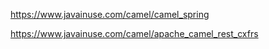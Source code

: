 https://www.javainuse.com/camel/camel_spring

https://www.javainuse.com/camel/apache_camel_rest_cxfrs

